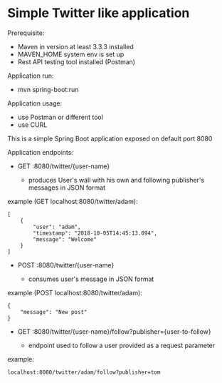 # Simple Twitter like application

Prerequisite:
* Maven in version at least 3.3.3 installed
* MAVEN_HOME system env is set up
* Rest API testing tool installed (Postman)

Application run:
* mvn spring-boot:run

Application usage:
* use Postman or different tool
* use CURL

This is a simple Spring Boot application exposed on default port 8080

Application endpoints:
* GET <server-address>:8080/twitter/{user-name}
    * produces User's wall with his own and following publisher's messages in JSON format
    
example (GET localhost:8080/twitter/adam):
````
[
    {
        "user": "adam",
        "timestamp": "2018-10-05T14:45:13.094",
        "message": "Welcome"
    }
]
````

* POST <server-address>:8080/twitter/{user-name}
    * consumes user's message in JSON format
    
example (POST localhost:8080/twitter/adam):
````
{
	"message": "New post"
}
````

* GET <server-address>:8080/twitter/{user-name}/follow?publisher={user-to-follow}
    * endpoint used to follow a user provided as a request parameter
    
example:
````
localhost:8080/twitter/adam/follow?publisher=tom
````
 
